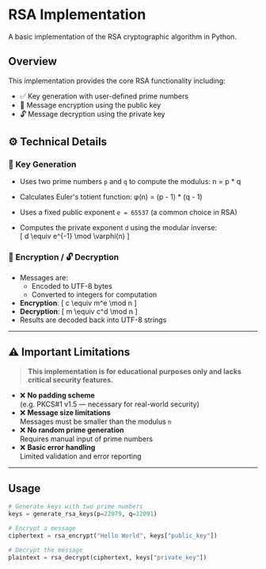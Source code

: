 # RSA Implementation

A basic implementation of the RSA cryptographic algorithm in Python.

## Overview

This implementation provides the core RSA functionality including:

- ✅ Key generation with user-defined prime numbers
- 🔐 Message encryption using the public key
- 🔓 Message decryption using the private key

## ⚙️ Technical Details

### 🔑 Key Generation

- Uses two prime numbers `p` and `q` to compute the modulus: n = p \* q

- Calculates Euler's totient function: φ(n) = (p - 1) \* (q - 1)

- Uses a fixed public exponent `e = 65537` (a common choice in RSA)

- Computes the private exponent `d` using the modular inverse:  
  \[
  d \equiv e^{-1} \mod \varphi(n)
  \]

### 🔐 Encryption / 🔓 Decryption

- Messages are:
  - Encoded to UTF-8 bytes
  - Converted to integers for computation
- **Encryption**:
  \[
  c \equiv m^e \mod n
  \]
- **Decryption**:
  \[
  m \equiv c^d \mod n
  \]
- Results are decoded back into UTF-8 strings

---

## ⚠️ Important Limitations

> **This implementation is for educational purposes only and lacks critical security features.**

- ❌ **No padding scheme**  
  (e.g. PKCS#1 v1.5 — necessary for real-world security)
- ❌ **Message size limitations**  
  Messages must be smaller than the modulus `n`
- ❌ **No random prime generation**  
  Requires manual input of prime numbers
- ❌ **Basic error handling**  
  Limited validation and error reporting

---

## Usage

```python
# Generate keys with two prime numbers
keys = generate_rsa_keys(p=22079, q=22091)

# Encrypt a message
ciphertext = rsa_encrypt("Hello World", keys["public_key"])

# Decrypt the message
plaintext = rsa_decrypt(ciphertext, keys["private_key"])
```
